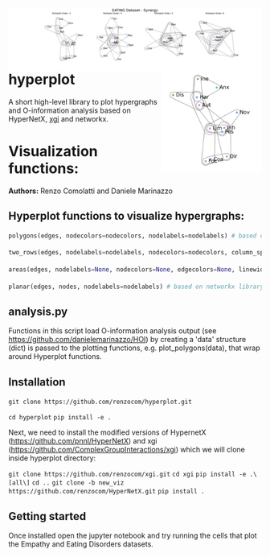<img src="figs/eating_areas_syn_labels.png" align="right" width="700pt">

<img src="figs/banner.png" align="right" width="200pt">

# hyperplot
A short high-level library to plot hypergraphs and O-information analysis based on HyperNetX, [xgi](https://github.com/ComplexGroupInteractions/xgi) and networkx.

Visualization functions:
=======
**Authors:** Renzo Comolatti and Daniele Marinazzo
<br />

## Hyperplot functions to visualize hypergraphs:
```python
polygons(edges, nodecolors=nodecolors, nodelabels=nodelabels) # based on xgi library

two_rows(edges, nodelabels=nodelabels, nodecolors=nodecolors, column_spacing=2.5, nodesize=0.11) # based on hypernetx library

areas(edges, nodelabels=None, nodecolors=None, edgecolors=None, linewidth=1) # based on hypernetx library

planar(edges, nodes, nodelabels=nodelabels) # based on networkx library
```

## analysis.py
Functions in this script load O-information analysis output (see https://github.com/danielemarinazzo/HOI) by creating a 'data' structure (dict)
is passed to the plotting functions, e.g. plot_polygons(data), that wrap around Hyperplot functions.

## Installation
`git clone https://github.com/renzocom/hyperplot.git`

`cd hyperplot`
`pip install -e .`

Next, we need to install the modified versions of HypernetX (https://github.com/pnnl/HyperNetX) and xgi (https://github.com/ComplexGroupInteractions/xgi) which we will clone inside hyperplot directory:

`git clone https://github.com/renzocom/xgi.git`
`cd xgi`
`pip install -e .\[all\]`
`cd ..`
`git clone -b new_viz https://github.com/renzocom/HyperNetX.git`
`pip install .`

## Getting started
Once installed open the jupyter notebook and try running the cells that plot the Empathy and Eating Disorders datasets.
